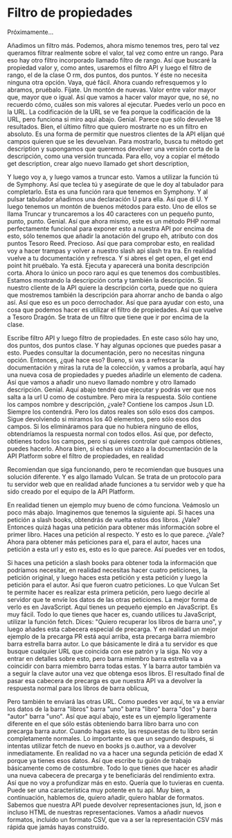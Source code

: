 # Filtro de propiedades

Próximamente...

Añadimos un filtro más. Podemos, ahora mismo tenemos tres, pero tal vez queramos filtrar realmente sobre el valor, tal vez como entre un rango. Para eso hay otro filtro incorporado llamado filtro de rango. Así que buscaré la propiedad valor y, como antes, usaremos el filtro API y luego el filtro de rango, el de la clase O rm, dos puntos, dos puntos. Y éste no necesita ninguna otra opción. Vaya, qué fácil. Ahora cuando refresquemos y lo abramos, pruébalo. Fíjate. Un montón de nuevas. Valor entre valor mayor que, mayor que o igual. Así que vamos a hacer valor mayor que, no sé, no recuerdo cómo, cuáles son mis valores al ejecutar. Puedes verlo un poco en la URL. La codificación de la URL se ve fea porque la codificación de la URL, pero funciona si miro aquí abajo. Genial. Parece que sólo devuelve 18 resultados. Bien, el último filtro que quiero mostrarte no es un filtro en absoluto. Es una forma de permitir que nuestros clientes de la API elijan qué campos quieren que se les devuelvan. Para mostrarlo, busca tu método get description y supongamos que queremos devolver una versión corta de la descripción, como una versión truncada. Para ello, voy a copiar el método get description, crear algo nuevo llamado get short description,

Y luego voy a, y luego vamos a truncar esto. Vamos a utilizar la función tú de Symphony. Así que teclea tú y asegúrate de que le doy al tabulador para completarlo. Esta es una función rara que tenemos en Symphony. Y al pulsar tabulador añadimos una declaración U para ella. Así que di U. Y luego tenemos un montón de buenos métodos para esto. Uno de ellos se llama Truncar y truncaremos a los 40 caracteres con un pequeño punto, punto, punto. Genial. Así que ahora mismo, este es un método PHP normal perfectamente funcional para exponer esto a nuestra API por encima de esto, sólo tenemos que añadir la anotación del grupo eh, atributo con dos puntos Tesoro Reed. Precioso. Así que para comprobar esto, en realidad voy a hacer trampas y volver a nuestro slash api slash tra tra. En realidad vuelve a tu documentación y refresca. Y si abres el get open, el get end point hit pruébalo. Ya está. Ejecuta y aparecerá una bonita descripción corta. Ahora lo único un poco raro aquí es que tenemos dos combustibles. Estamos mostrando la descripción corta y también la descripción. Si nuestro cliente de la API quiere la descripción corta, puede que no quiera que mostremos también la descripción para ahorrar ancho de banda o algo así. Así que eso es un poco derrochador. Así que para ayudar con esto, una cosa que podemos hacer es utilizar el filtro de propiedades. Así que vuelve a Tesoro Dragón. Se trata de un filtro que tiene que ir por encima de la clase.

Escribe filtro API y luego filtro de propiedades. En este caso sólo hay uno, dos puntos, dos puntos clase. Y hay algunas opciones que puedes pasar a esto. Puedes consultar la documentación, pero no necesitas ninguna opción. Entonces, ¿qué hace eso? Bueno, si vas a refrescar la documentación y miras la ruta de la colección, y vamos a probarla, aquí hay una nueva cosa de propiedades y puedes añadirle un elemento de cadena. Así que vamos a añadir uno nuevo llamado nombre y otro llamado descripción. Genial. Aquí abajo tendré que ejecutar y podrás ver que nos salta a la url U como de costumbre. Pero mira la respuesta. Sólo contiene los campos nombre y descripción, ¿vale? Contiene los campos Jsun LD. Siempre los contendrá. Pero los datos reales son sólo esos dos campos. Sigue devolviendo si miramos los 40 elementos, pero sólo esos dos campos. Si los elimináramos para que no hubiera ninguno de ellos, obtendríamos la respuesta normal con todos ellos. Así que, por defecto, obtienes todos los campos, pero si quieres controlar qué campos obtienes, puedes hacerlo. Ahora bien, si echas un vistazo a la documentación de la API Platform sobre el filtro de propiedades, en realidad

Recomiendan que siga funcionando, pero te recomiendan que busques una solución diferente. Y es algo llamado Vulcan. Se trata de un protocolo para tu servidor web que en realidad añade funciones a tu servidor web y que ha sido creado por el equipo de la API Platform.

En realidad tienen un ejemplo muy bueno de cómo funciona. Veámoslo un poco más abajo. Imaginemos que tenemos la siguiente api. Si haces una petición a slash books, obtendrás de vuelta estos dos libros. ¿Vale? Entonces quizá hagas una petición para obtener más información sobre el primer libro. Haces una petición al respecto. Y esto es lo que parece. ¿Vale? Ahora para obtener más peticiones para el, para el autor, haces una petición a esta url y esto es, esto es lo que parece. Así puedes ver en todos,

Si haces una petición a slash books para obtener toda la información que podríamos necesitar, en realidad necesitas hacer cuatro peticiones, la petición original, y luego haces esta petición y esta petición y luego la petición para el autor. Así que fueron cuatro peticiones. Lo que Vulcan Set te permite hacer es realizar esta primera petición, pero luego decirle al servidor que te envíe los datos de las otras peticiones. La mejor forma de verlo es en JavaScript. Aquí tienes un pequeño ejemplo en JavaScript. Es muy fácil. Todo lo que tienes que hacer es, cuando utilices tu JavaScript, utilizar la función fetch. Dices: "Quiero recuperar los libros de barra uno", y luego añades esta cabecera especial de precarga. Y en realidad un mejor ejemplo de la precarga PR está aquí arriba, esta precarga barra miembro barra estrella barra autor. Lo que básicamente le dirá a tu servidor es que busque cualquier URL que coincida con ese patrón y la siga. No voy a entrar en detalles sobre esto, pero barra miembro barra estrella va a coincidir con barra miembro barra todas estas. Y la barra autor también va a seguir la clave autor una vez que obtenga esos libros. El resultado final de pasar esa cabecera de precarga es que nuestra API va a devolver la respuesta normal para los libros de barra oblicua,

Pero también te enviará las otras URL. Como puedes ver aquí, te va a enviar los datos de la barra "libros" barra "uno" barra "libro" barra "dos" y barra "autor" barra "uno". Así que aquí abajo, este es un ejemplo ligeramente diferente en el que sólo estás obteniendo barra libro barra uno con precarga barra autor. Cuando hagas esto, las respuestas de tu libro serán completamente normales. Lo importante es que un segundo después, si intentas utilizar fetch de nuevo en books js o.author, va a devolver inmediatamente. En realidad no va a hacer una segunda petición de edad X porque ya tienes esos datos. Así que escribe tu guión de trabajo básicamente como de costumbre. Todo lo que tienes que hacer es añadir una nueva cabecera de precarga y te beneficiarás del rendimiento extra. Así que no voy a profundizar más en esto. Quería que lo tuvieras en cuenta. Puede ser una característica muy potente en tu api. Muy bien, a continuación, hablemos de, quiero añadir, quiero hablar de formatos. Sabemos que nuestra API puede devolver representaciones jsun, ld, json e incluso HTML de nuestras representaciones. Vamos a añadir nuevos formatos, incluido un formato CSV, que va a ser la representación CSV más rápida que jamás hayas construido.
